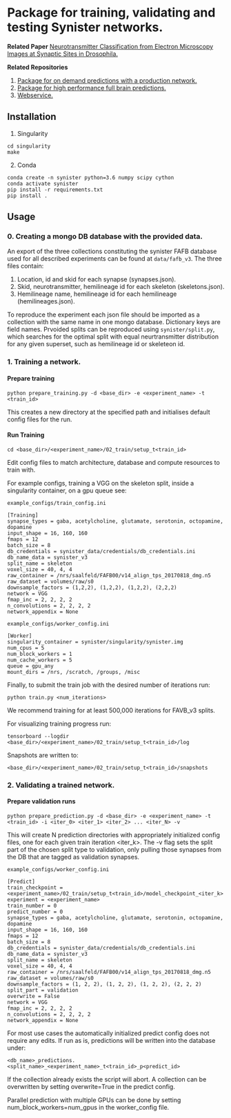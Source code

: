 # Package for training, validating and testing Synister networks.
**Related Paper** [Neurotransmitter Classification from Electron Microscopy Images at Synaptic Sites in Drosophila.](https://www.biorxiv.org/content/10.1101/2020.06.12.148775v2) 

**Related Repositories**
1. [Package for on demand predictions with a production network.](https://github.com/funkelab/synistereq)
2. [Package for high performance full brain predictions.](https://github.com/funkelab/synisterbrain)
3. [Webservice.](https://github.com/nilsec/synisterest)

## Installation

1. Singularity
```console
cd singularity
make
```
2. Conda
```
conda create -n synister python=3.6 numpy scipy cython
conda activate synister
pip install -r requirements.txt
pip install .
```

## Usage
### 0. Creating a mongo DB database with the provided data.
An export of the three collections constituting the synister FAFB database used for all described experiments can be found at ```data/fafb_v3```. The three files contain:

1. Location, id and skid for each synapse (synapses.json).
2. Skid, neurotransmitter, hemilineage id for each skeleton (skeletons.json).
3. Hemilineage name, hemilineage id for each hemilineage (hemilineages.json).

To reproduce the experiment each json file should be imported as a collection with the same name in one mongo database. Dictionary keys are field names. Prvoided splits can be reproduced using ```synister/split.py```, which searches for the optimal split with equal neurtransmitter distribution for any given superset, such as hemilineage id or skeleteon id.

### 1. Training a network.
#### Prepare training
```console
python prepare_training.py -d <base_dir> -e <experiment_name> -t <train_id>
```

This creates a new directory at the specified path and initialises default config files for the run.

#### Run Training
```console
cd <base_dir>/<experiment_name>/02_train/setup_t<train_id>
```
Edit config files to match architecture, database and compute resources to train with. 

For example configs, training a VGG on the skeleton split, inside a singularity container, on a gpu queue see:
```
example_configs/train_config.ini

[Training]
synapse_types = gaba, acetylcholine, glutamate, serotonin, octopamine, dopamine
input_shape = 16, 160, 160
fmaps = 12
batch_size = 8
db_credentials = synister_data/credentials/db_credentials.ini
db_name_data = synister_v3
split_name = skeleton
voxel_size = 40, 4, 4
raw_container = /nrs/saalfeld/FAFB00/v14_align_tps_20170818_dmg.n5
raw_dataset = volumes/raw/s0
downsample_factors = (1,2,2), (1,2,2), (1,2,2), (2,2,2)
network = VGG
fmap_inc = 2, 2, 2, 2
n_convolutions = 2, 2, 2, 2
network_appendix = None
```

```
example_configs/worker_config.ini

[Worker]
singularity_container = synister/singularity/synister.img
num_cpus = 5
num_block_workers = 1
num_cache_workers = 5
queue = gpu_any
mount_dirs = /nrs, /scratch, /groups, /misc
```

Finally, to submit the train job with the desired number of iterations run:
```console
python train.py <num_iterations>
```
We recommend training for at least 500,000 iterations for FAVB_v3 splits.

For visualizing training progress run:
```console
tensorboard --logdir <base_dir>/<experiment_name>/02_train/setup_t<train_id>/log
```

Snapshots are written to:
```console
<base_dir>/<experiment_name>/02_train/setup_t<train_id>/snapshots
```

### 2. Validating a trained network.
#### Prepare validation runs
```console
python prepare_prediction.py -d <base_dir> -e <experiment_name> -t <train_id> -i <iter_0> <iter_1> <iter_2> ... <iter_N> -v
```

This will create N prediction directories with appropriately initialized config files, one for each given train iteration <iter_k>. The -v flag sets the split part of the chosen split type to validation, only pulling those synapses from the DB that are tagged as validation synapses.

```
example_configs/worker_config.ini

[Predict]
train_checkpoint = <experiment_name>/02_train/setup_t<train_id>/model_checkpoint_<iter_k>
experiment = <experiment_name>
train_number = 0
predict_number = 0
synapse_types = gaba, acetylcholine, glutamate, serotonin, octopamine, dopamine
input_shape = 16, 160, 160
fmaps = 12
batch_size = 8
db_credentials = synister_data/credentials/db_credentials.ini
db_name_data = synister_v3
split_name = skeleton
voxel_size = 40, 4, 4
raw_container = /nrs/saalfeld/FAFB00/v14_align_tps_20170818_dmg.n5
raw_dataset = volumes/raw/s0
downsample_factors = (1, 2, 2), (1, 2, 2), (1, 2, 2), (2, 2, 2)
split_part = validation
overwrite = False
network = VGG
fmap_inc = 2, 2, 2, 2
n_convolutions = 2, 2, 2, 2
network_appendix = None
```

For most use cases the automatically initialized predict config does not require any edits. If run as is, predictions will be written into the database under:
```
<db_name>_predictions.<split_name>_<experiment_name>_t<train_id>_p<predict_id>
```
If the collection already exists the script will abort. A collection can be overwritten by setting overwrite=True in the predict config.

Parallel prediction with multiple GPUs can be done by setting num_block_workers=num_gpus in the worker_config file.
